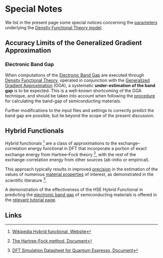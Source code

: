 # Special Notes 

We list in the present page some special notices concerning the [parameters](parameters.md) underlying the [Density Functional Theory model](overview.md).

## Accuracy Limits of the Generalized Gradient Approximation

### Electronic Band Gap

When computations of the [Electronic Band Gap](../../properties-directory/non-scalar/band-gaps.md) are executed through [Density Functional Theory](../../models-directory/dft/overview.md), operated in conjunction with the [Generalized Gradient Approximation](parameters.md#subtype) (GGA), a systematic **under-estimation of the band gap** is to be expected. This is a well-known shortcoming of the GGA technique, and should be taken into account when following the [procedure](../../tutorials/dft/electronic/band-gap.md) for calculating the band-gap of semiconducting materials. 

Further modifications to the input files and settings to correctly predict the band gap are possible, but lie beyond the scope of the present discussion.

## Hybrid Functionals

Hybrid functionals [^1] are a class of approximations to the exchange–correlation energy functional in DFT that incorporate a portion of exact exchange energy from Hartree–Fock theory [^2], with the rest of the exchange-correlation energy from other sources (ab-initio or empirical). 

This approach typically results in improved [precision](../../methods/precision.md) in the estimation of the values of numerous [material properties](../../properties/overview.md) of interest, as demonstrated in the scientific literature [^3].

A demonstration of the effectiveness of the HSE Hybrid Functional in predicting the [electronic band gap](../../properties-directory/non-scalar/band-gaps.md) of semiconducting materials is offered in the [relevant tutorial page](../../tutorials/dft/electronic/hse.md).

<!-- TODO: add corresponding theoretical background information about the GW method as well in respective task
-->

## Links

[^1]: [Wikipedia Hybrid functional, Website](https://en.wikipedia.org/wiki/Hybrid_functional)
[^2]: [The Hartree-Fock method, Document](https://web.stanford.edu/~kimth/www-mit/thk_hartreefock.pdf)
[^3]: [DFT Simulation Datasheet for Quantum Espresso, Document](https://drive.google.com/file/d/185fPU--Zggp7yLt8lIMjzOaSKb4rH7a4/view?usp=sharing)
